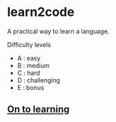 # learn2code
A practical way to learn a language.

Difficulty levels
- A : easy
- B : medium
- C : hard
- D : challenging
- E : bonus

## [On to learning](learning.md)
